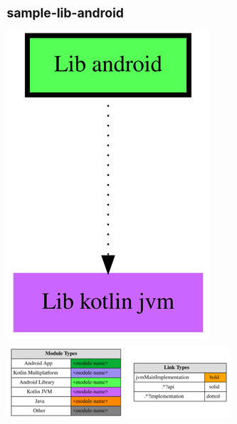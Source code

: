 # sample-lib-android

<!--region chart-->

![chart](charts/charts.svg)

![legend](../legend/legend.svg)

<!--endregion-->
